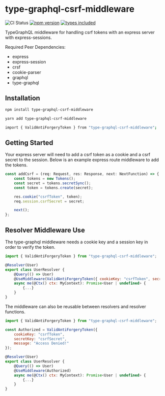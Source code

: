 # type-graphql-csrf-middleware

![CI Status](https://img.shields.io/github/workflow/status/clarktozer/type-graphql-csrf-middleware/CI)
[![npm version](https://img.shields.io/npm/v/type-graphql-csrf-middleware.svg)](https://www.npmjs.com/package/type-graphql-csrf-middleware)
[![types included](https://badgen.net/npm/types/type-graphql-csrf-middleware)](https://www.npmjs.com/package/type-graphql-csrf-middleware)

TypeGraphQL middleware for handling csrf tokens with an express server with express-sessions.

Required Peer Dependencies:

-   express
-   express-session
-   crsf
-   cookie-parser
-   graphql
-   type-graphql

## Installation

```bash
npm install type-graphql-csrf-middleware

yarn add type-graphql-csrf-middleware
```

```bash
import { ValidAntiForgeryToken } from "type-graphql-csrf-middleware";
```

## Getting Started

Your express server will need to add a csrf token as a cookie and a csrf secret to the session.
Below is an example express route middleware to add the tokens.

```javascript
const addCsrf = (req: Request, res: Response, next: NextFunction) => {
    const tokens = new Tokens();
    const secret = tokens.secretSync();
    const token = tokens.create(secret);

    res.cookie("csrfToken", token);
    req.session.csrfSecret = secret;

    next();
};
```

## Resolver Middleware Use

The type-graphql middleware needs a cookie key and a session key in order to verify the token.

```javascript
import { ValidAntiForgeryToken } from "type-graphql-csrf-middleware";

@Resolver(User)
export class UserResolver {
    @Query(() => User)
    @UseMiddleware(ValidAntiForgeryToken({ cookieKey: "csrfToken", secretKey: "csrfSecret" }))
    async me(@Ctx() ctx: MyContext): Promise<User | undefined> {
        {...}
    }
}
```

The middleware can also be reusable between resolvers and resolver functions.

```javascript
import { ValidAntiForgeryToken } from "type-graphql-csrf-middleware";

const Authorized = ValidAntiForgeryToken({
    cookieKey: "csrfToken",
    secretKey: "csrfSecret",
    message: "Access Denied!"
});

@Resolver(User)
export class UserResolver {
    @Query(() => User)
    @UseMiddleware(Authorized)
    async me(@Ctx() ctx: MyContext): Promise<User | undefined> {
        {...}
    }
}
```
